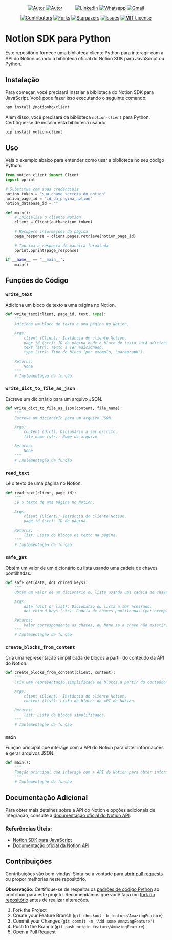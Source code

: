 <div align="center">
    
[![Autor][autor-shield]][autor-url] [![Autor][autor-description]][autor-url] &nbsp;&nbsp;&nbsp;&nbsp;&nbsp;&nbsp;&nbsp;&nbsp; [![LinkedIn][linkedin-shield]][linkedin-url] [![Whatsapp][whatsapp-shield]][whatsapp-url] [![Gmail][gmail-shield]][gmail-url]

[![Contributors][contributors-shield]][contributors-url]
[![Forks][forks-shield]][forks-url]
[![Stargazers][stars-shield]][stars-url]
[![Issues][issues-shield]][issues-url]
[![MIT License][license-shield]][license-url]
  
</div>

# Notion SDK para Python

Este repositório fornece uma biblioteca cliente Python para interagir com a API do Notion usando a biblioteca oficial do Notion SDK para JavaScript ou Python.

## Instalação

Para começar, você precisará instalar a biblioteca do Notion SDK para JavaScript. Você pode fazer isso executando o seguinte comando:

```bash
npm install @notionhq/client
```

Além disso, você precisará da biblioteca `notion-client` para Python. Certifique-se de instalar esta biblioteca usando:

```bash
pip install notion-client
```

## Uso

Veja o exemplo abaixo para entender como usar a biblioteca no seu código Python:

```python
from notion_client import Client
import pprint

# Substitua com suas credenciais
notion_token = "sua_chave_secreta_do_notion"
notion_page_id = "id_da_pagina_notion"
notion_database_id = ""

def main():
    # Inicialize o cliente Notion
    client = Client(auth=notion_token)

    # Recupere informações da página
    page_response = client.pages.retrieve(notion_page_id)

    # Imprima a resposta de maneira formatada
    pprint.pprint(page_response)

if __name__ == "__main__":
    main()
```

## Funções do Código

### `write_text`

Adiciona um bloco de texto a uma página no Notion.

```python
def write_text(client, page_id, text, type):
    """
    Adiciona um bloco de texto a uma página no Notion.

    Args:
        client (Client): Instância do cliente Notion.
        page_id (str): ID da página onde o bloco de texto será adicionado.
        text (str): Texto a ser adicionado.
        type (str): Tipo do bloco (por exemplo, "paragraph").

    Returns:
        None
    """
    # Implementação da função
```

### `write_dict_to_file_as_json`

Escreve um dicionário para um arquivo JSON.

```python
def write_dict_to_file_as_json(content, file_name):
    """
    Escreve um dicionário para um arquivo JSON.

    Args:
        content (dict): Dicionário a ser escrito.
        file_name (str): Nome do arquivo.

    Returns:
        None
    """
    # Implementação da função
```

### `read_text`

Lê o texto de uma página no Notion.

```python
def read_text(client, page_id):
    """
    Lê o texto de uma página no Notion.

    Args:
        client (Client): Instância do cliente Notion.
        page_id (str): ID da página.

    Returns:
        list: Lista de blocos de texto na página.
    """
    # Implementação da função
```

### `safe_get`

Obtém um valor de um dicionário ou lista usando uma cadeia de chaves pontilhadas.

```python
def safe_get(data, dot_chined_keys):
    """
    Obtém um valor de um dicionário ou lista usando uma cadeia de chaves pontilhadas.

    Args:
        data (dict or list): Dicionário ou lista a ser acessado.
        dot_chined_keys (str): Cadeia de chaves pontilhadas (por exemplo, "a.b.0.c").

    Returns:
        Valor correspondente às chaves, ou None se a chave não existir.
    """
    # Implementação da função
```

### `create_blocks_from_content`

Cria uma representação simplificada de blocos a partir do conteúdo da API do Notion.

```python
def create_blocks_from_content(client, content):
    """
    Cria uma representação simplificada de blocos a partir do conteúdo da API do Notion.

    Args:
        client (Client): Instância do cliente Notion.
        content (list): Lista de blocos da API do Notion.

    Returns:
        list: Lista de blocos simplificados.
    """
    # Implementação da função
```

### `main`

Função principal que interage com a API do Notion para obter informações e gerar arquivos JSON.

```python
def main():
    """
    Função principal que interage com a API do Notion para obter informações e gerar arquivos JSON.
    """
    # Implementação da função
```

## Documentação Adicional

Para obter mais detalhes sobre a API do Notion e opções adicionais de integração, consulte a [documentação oficial do Notion API](https://developers.notion.com/).

### Referências Úteis:

- [Notion SDK para JavaScript](https://github.com/makenotion/notion-sdk-js)
- [Documentação oficial da Notion API](https://developers.notion.com/)

## Contribuições

Contribuições são bem-vindas! Sinta-se à vontade para [abrir pull requests](https://github.com/seu-username/seu-repositorio-python/fork) ou propor melhorias neste repositório.

**Observação:** Certifique-se de respeitar os [padrões de código Python](https://www.python.org/dev/peps/pep-0008/) ao contribuir para este projeto. Recomendamos que você faça um [fork do repositório](https://docs.github.com/pt/get-started/quickstart/fork-a-repo) antes de realizar alterações.

1. Fork the Project
2. Create your Feature Branch (`git checkout -b feature/AmazingFeature`)
3. Commit your Changes (`git commit -m 'Add some AmazingFeature'`)
4. Push to the Branch (`git push origin feature/AmazingFeature`)
5. Open a Pull Request


<!--   Screenshot's   -->
[product-screenshot]: README/preview/screenshot.png
[top-language]: https://img.shields.io/github/languages/top/andersonlimacrv/3d-saas-shirt?&labelColor=141321&color=00ACAC
[autor-shield]: https://img.shields.io/badge/Autor-00acac?
[autor-url]: https://github.com/andersonlimacrv/
[autor-description]: https://img.shields.io/badge/Anderson%20Carvalho-%20Fullstack%20Software%20Developer-141321?labelColor=141321

<!-- MARKDOWN SOCIAL MEDIA-->
[linkedin-shield]: https://img.shields.io/badge/LinkedIn-%230077B5.svg?&logo=linkedin&logoColor=white&style=plastic
[linkedin-url]: https://linkedin.com/in/andersonlimacrv
[facebook-url]: https://facebook.com/andersonlimacrv
[facebook-shield]: https://img.shields.io/badge/Facebook-%231877F2.svg?&logo=Facebook&logoColor=white&style=plastic
[gmail-url]: mailto:andersonlimacrv@gmail.com
[gmail-shield]: https://img.shields.io/badge/Gmail-D14836?&logo=gmail&logoColor=white&style=plastic
[whatsapp-url]: https://wa.me/5553981004874
[whatsapp-shield]: https://img.shields.io/badge/WhatsApp-25D366?&logo=whatsapp&logoColor=white&style=plastic
[twitter-url]: https://twitter.com/andersoncrvl
[twitter-shield]: https://img.shields.io/badge/Twitter-1D9BF0.svg?&logo=Twitter&logoColor=white&style=plastic

<!-- MARKDOWN LINKS -->
[contributors-shield]: https://img.shields.io/github/contributors/andersonlimacrv/notion-client-py.svg?style=plastic
[contributors-url]: https://github.com/andersonlimacrv/notion-client-py/graphs/contributors
[forks-shield]: https://img.shields.io/github/forks/andersonlimacrv/notion-client-py.svg?style=plastic
[forks-url]:https://github.com/andersonlimacrv/notion-client-py/network/members
[stars-shield]: https://img.shields.io/github/stars/andersonlimacrv/notion-client-py.svg?style=plastic
[stars-url]: https://github.com/andersonlimacrv/notion-client-py/stargazers
[issues-shield]: https://img.shields.io/github/issues/andersonlimacrv/notion-client-py.svg?style=plastic
[issues-url]: https://github.com/andersonlimacrv/notion-client-py/issues
[license-shield]: https://img.shields.io/github/license/andersonlimacrv/notion-client-py.svg?style=plastic
[license-url]: https://github.com/andersonlimacrv/notion-client-py/blob/main/LICENSE
